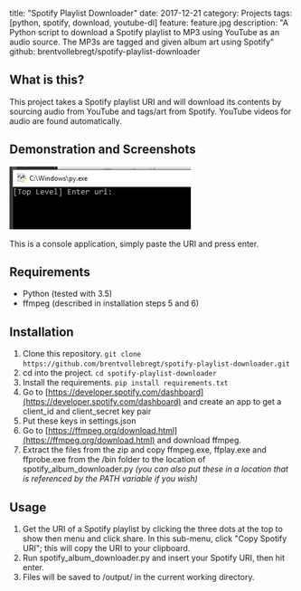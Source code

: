 title: "Spotify Playlist Downloader"
date: 2017-12-21
category: Projects
tags: [python, spotify, download, youtube-dl]
feature: feature.jpg
description: "A Python script to download a Spotify playlist to MP3 using YouTube as an audio source. The MP3s are tagged and given album art using Spotify"
github: brentvollebregt/spotify-playlist-downloader

## What is this?
This project takes a Spotify playlist URI and will download its contents by sourcing audio from YouTube and tags/art from Spotify. YouTube videos for audio are found automatically.

## Demonstration and Screenshots
![Console example](/posts/spotify-playlist-downloader/gui1.png)

This is a console application, simply paste the URI and press enter.

## Requirements
* Python (tested with 3.5)
* ffmpeg (described in installation steps 5 and 6)

## Installation
1. Clone this repository. `git clone https://github.com/brentvollebregt/spotify-playlist-downloader.git`
2. cd into the project. `cd spotify-playlist-downloader`
3. Install the requirements. `pip install requirements.txt`
4. Go to [https://developer.spotify.com/dashboard](https://developer.spotify.com/dashboard) and create an app to get a client_id and client_secret key pair
5. Put these keys in settings.json
6. Go to [https://ffmpeg.org/download.html](https://ffmpeg.org/download.html) and download ffmpeg.
7. Extract the files from the zip and copy ffmpeg.exe, ffplay.exe and ffprobe.exe from the /bin folder to the location of spotify_album_downloader.py *(you can also put these in a location that is referenced by the PATH variable if you wish)*

## Usage
1. Get the URI of a Spotify playlist by clicking the three dots at the top to show then menu and click share. In this sub-menu, click "Copy Spotify URI"; this will copy the URI to your clipboard.
2. Run spotify_album_downloader.py and insert your Spotify URI, then hit enter.
3. Files will be saved to /output/ in the current working directory.
